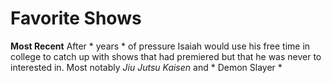 # Favorite Shows

**Most Recent**
After * years * of pressure Isaiah would use his free time in college to catch up with shows that had premiered but that he was never to interested in. Most notably *Jiu Jutsu Kaisen* and * Demon Slayer *
